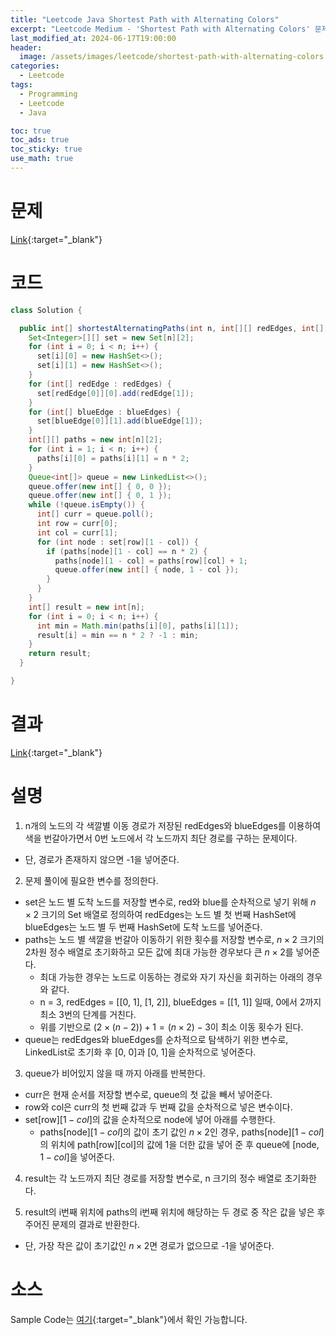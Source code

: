 ```yaml
---
title: "Leetcode Java Shortest Path with Alternating Colors"
excerpt: "Leetcode Medium - 'Shortest Path with Alternating Colors' 문제 Java 풀이"
last_modified_at: 2024-06-17T19:00:00
header:
  image: /assets/images/leetcode/shortest-path-with-alternating-colors.png
categories:
  - Leetcode
tags:
  - Programming
  - Leetcode
  - Java

toc: true
toc_ads: true
toc_sticky: true
use_math: true
---
```

# 문제
[Link](https://leetcode.com/problems/shortest-path-with-alternating-colors/){:target="_blank"}

# 코드
```java
class Solution {

  public int[] shortestAlternatingPaths(int n, int[][] redEdges, int[][] blueEdges) {
    Set<Integer>[][] set = new Set[n][2];
    for (int i = 0; i < n; i++) {
      set[i][0] = new HashSet<>();
      set[i][1] = new HashSet<>();
    }
    for (int[] redEdge : redEdges) {
      set[redEdge[0]][0].add(redEdge[1]);
    }
    for (int[] blueEdge : blueEdges) {
      set[blueEdge[0]][1].add(blueEdge[1]);
    }
    int[][] paths = new int[n][2];
    for (int i = 1; i < n; i++) {
      paths[i][0] = paths[i][1] = n * 2;
    }
    Queue<int[]> queue = new LinkedList<>();
    queue.offer(new int[] { 0, 0 });
    queue.offer(new int[] { 0, 1 });
    while (!queue.isEmpty()) {
      int[] curr = queue.poll();
      int row = curr[0];
      int col = curr[1];
      for (int node : set[row][1 - col]) {
        if (paths[node][1 - col] == n * 2) {
          paths[node][1 - col] = paths[row][col] + 1;
          queue.offer(new int[] { node, 1 - col });
        }
      }
    }
    int[] result = new int[n];
    for (int i = 0; i < n; i++) {
      int min = Math.min(paths[i][0], paths[i][1]);
      result[i] = min == n * 2 ? -1 : min;
    }
    return result;
  }

}
```

# 결과
[Link](https://leetcode.com/problems/shortest-path-with-alternating-colors/submissions/1291066563/){:target="_blank"}

# 설명
1. n개의 노드의 각 색깔별 이동 경로가 저장된 redEdges와 blueEdges를 이용하여 색을 번갈아가면서 0번 노드에서 각 노드까지 최단 경로를 구하는 문제이다.
- 단, 경로가 존재하지 않으면 -1을 넣어준다.

2. 문제 풀이에 필요한 변수를 정의한다.
- set은 노드 별 도착 노드를 저장할 변수로, red와 blue를 순차적으로 넣기 위해 $n \times 2$ 크기의 Set 배열로 정의하여 redEdges는 노드 별 첫 번째 HashSet에 blueEdges는 노드 별 두 번째 HashSet에 도착 노드를 넣어준다.
- paths는 노드 별 색깔을 번갈아 이동하기 위한 횟수를 저장할 변수로, $n \times 2$ 크기의 2차원 정수 배열로 초기화하고 모든 값에 최대 가능한 경우보다 큰 $n \times 2$를 넣어준다.
  - 최대 가능한 경우는 노드로 이동하는 경로와 자기 자신을 회귀하는 아래의 경우와 같다.
  - n = 3, redEdges = [[0, 1], [1, 2]], blueEdges = [[1, 1]] 일때, 0에서 2까지 최소 3번의 단계를 거친다.
  - 위를 기반으로 $(2 \times(n - 2)) + 1 = (n \times 2) - 3$이 최소 이동 횟수가 된다.
- queue는 redEdges와 blueEdges를 순차적으로 탐색하기 위한 변수로, LinkedList로 초기화 후 [0, 0]과 [0, 1]을 순차적으로 넣어준다.

3. queue가 비어있지 않을 때 까지 아래를 반복한다.
- curr은 현재 순서를 저장할 변수로, queue의 첫 값을 빼서 넣어준다.
- row와 col은 curr의 첫 번째 값과 두 번째 값을 순차적으로 넣은 변수이다.
- set[row][$1 - col$]의 값을 순차적으로 node에 넣어 아래를 수행한다.
  - paths[node][$1 - col$]의 값이 초기 값인 $n \times 2$인 경우, paths[node][$1 - col$]의 위치에 path[row][col]의 값에 1을 더한 값을 넣어 준 후 queue에 [node, $1 - col$]을 넣어준다.

4. result는 각 노드까지 최단 경로를 저장할 변수로, n 크기의 정수 배열로 초기화한다.

5. result의 i번째 위치에 paths의 i번째 위치에 해당하는 두 경로 중 작은 값을 넣은 후 주어진 문제의 결과로 반환한다.
- 단, 가장 작은 값이 초기값인 $n \times 2$면 경로가 없으므로 -1을 넣어준다.

# 소스
Sample Code는 [여기](https://github.com/GracefulSoul/leetcode/blob/master/src/main/java/gracefulsoul/problems/ShortestPathWithAlternatingColors.java){:target="_blank"}에서 확인 가능합니다.